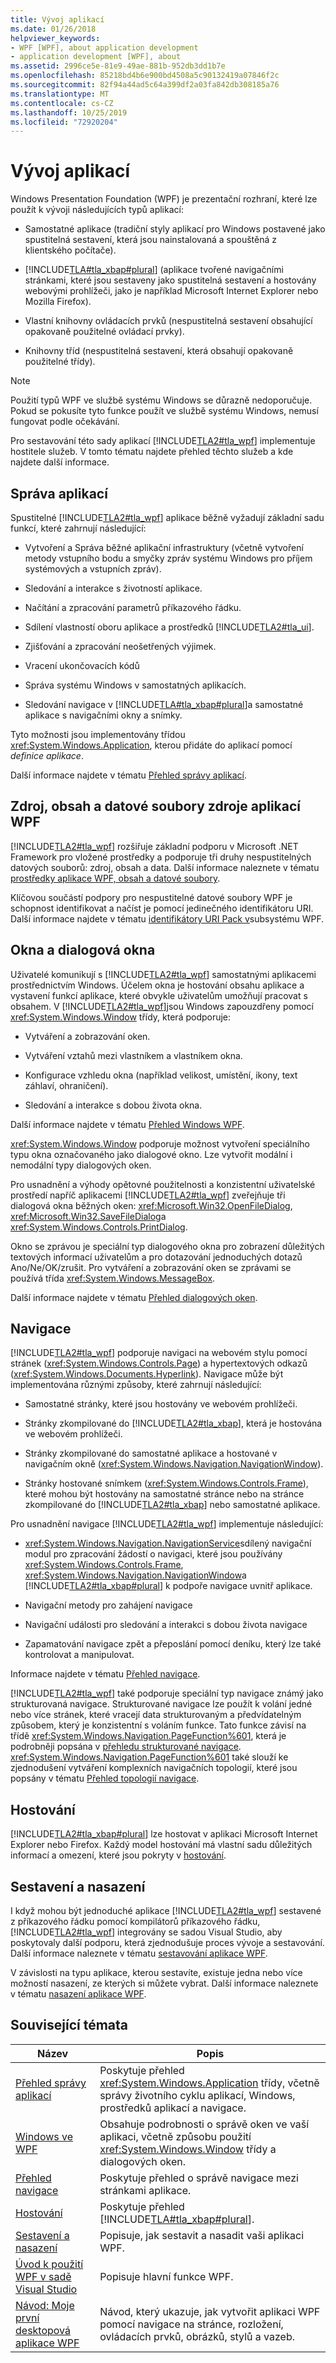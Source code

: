 ```yaml
---
title: Vývoj aplikací
ms.date: 01/26/2018
helpviewer_keywords:
- WPF [WPF], about application development
- application development [WPF], about
ms.assetid: 2996ce5e-81e9-49ae-881b-952db3dd1b7e
ms.openlocfilehash: 85218bd4b6e900bd4508a5c90132419a07846f2c
ms.sourcegitcommit: 82f94a44ad5c64a399df2a03fa842db308185a76
ms.translationtype: MT
ms.contentlocale: cs-CZ
ms.lasthandoff: 10/25/2019
ms.locfileid: "72920204"
---
```

# <a name="application-development"></a>Vývoj aplikací
<a name="introduction"></a>Windows Presentation Foundation (WPF) je prezentační rozhraní, které lze použít k vývoji následujících typů aplikací:  
  
- Samostatné aplikace (tradiční styly aplikací pro Windows postavené jako spustitelná sestavení, která jsou nainstalovaná a spouštěná z klientského počítače).  
  
- [!INCLUDE[TLA#tla_xbap#plural](../../../../includes/tlasharptla-xbapsharpplural-md.md)] (aplikace tvořené navigačními stránkami, které jsou sestaveny jako spustitelná sestavení a hostovány webovými prohlížeči, jako je například Microsoft Internet Explorer nebo Mozilla Firefox).  
  
- Vlastní knihovny ovládacích prvků (nespustitelná sestavení obsahující opakovaně použitelné ovládací prvky).  
  
- Knihovny tříd (nespustitelná sestavení, která obsahují opakovaně použitelné třídy).  
  
> [!NOTE]
> Použití typů WPF ve službě systému Windows se důrazně nedoporučuje. Pokud se pokusíte tyto funkce použít ve službě systému Windows, nemusí fungovat podle očekávání.  
  
 Pro sestavování této sady aplikací [!INCLUDE[TLA2#tla_wpf](../../../../includes/tla2sharptla-wpf-md.md)] implementuje hostitele služeb. V tomto tématu najdete přehled těchto služeb a kde najdete další informace.  

<a name="Application_Management"></a>   
## <a name="application-management"></a>Správa aplikací  
 Spustitelné [!INCLUDE[TLA2#tla_wpf](../../../../includes/tla2sharptla-wpf-md.md)] aplikace běžně vyžadují základní sadu funkcí, které zahrnují následující:  
  
- Vytvoření a Správa běžné aplikační infrastruktury (včetně vytvoření metody vstupního bodu a smyčky zpráv systému Windows pro příjem systémových a vstupních zpráv).  
  
- Sledování a interakce s životností aplikace.  
  
- Načítání a zpracování parametrů příkazového řádku.  
  
- Sdílení vlastností oboru aplikace a prostředků [!INCLUDE[TLA2#tla_ui](../../../../includes/tla2sharptla-ui-md.md)].  
  
- Zjišťování a zpracování neošetřených výjimek.  
  
- Vracení ukončovacích kódů  
  
- Správa systému Windows v samostatných aplikacích.  
  
- Sledování navigace v [!INCLUDE[TLA#tla_xbap#plural](../../../../includes/tlasharptla-xbapsharpplural-md.md)]a samostatné aplikace s navigačními okny a snímky.  
  
 Tyto možnosti jsou implementovány třídou <xref:System.Windows.Application>, kterou přidáte do aplikací pomocí *definice aplikace*.  
  
 Další informace najdete v tématu [Přehled správy aplikací](application-management-overview.md).  
  
<a name="WPF_Application_Resource__Content__and_Data_Files"></a>   
## <a name="wpf-application-resource-content-and-data-files"></a>Zdroj, obsah a datové soubory zdroje aplikací WPF  
 [!INCLUDE[TLA2#tla_wpf](../../../../includes/tla2sharptla-wpf-md.md)] rozšiřuje základní podporu v Microsoft .NET Framework pro vložené prostředky a podporuje tři druhy nespustitelných datových souborů: zdroj, obsah a data. Další informace naleznete v tématu [prostředky aplikace WPF, obsah a datové soubory](wpf-application-resource-content-and-data-files.md).  
  
 Klíčovou součástí podpory pro nespustitelné datové soubory WPF je schopnost identifikovat a načíst je pomocí jedinečného identifikátoru URI. Další informace najdete v tématu [identifikátory URI Pack v](pack-uris-in-wpf.md)subsystému WPF.  
  
<a name="Windows_and_Dialog_Boxes"></a>   
## <a name="windows-and-dialog-boxes"></a>Okna a dialogová okna  
 Uživatelé komunikují s [!INCLUDE[TLA2#tla_wpf](../../../../includes/tla2sharptla-wpf-md.md)] samostatnými aplikacemi prostřednictvím Windows. Účelem okna je hostování obsahu aplikace a vystavení funkcí aplikace, které obvykle uživatelům umožňují pracovat s obsahem. V [!INCLUDE[TLA2#tla_wpf](../../../../includes/tla2sharptla-wpf-md.md)]jsou Windows zapouzdřeny pomocí <xref:System.Windows.Window> třídy, která podporuje:  
  
- Vytváření a zobrazování oken.  
  
- Vytváření vztahů mezi vlastníkem a vlastníkem okna.  
  
- Konfigurace vzhledu okna (například velikost, umístění, ikony, text záhlaví, ohraničení).  
  
- Sledování a interakce s dobou života okna.  
  
 Další informace najdete v tématu [Přehled Windows WPF](wpf-windows-overview.md).  
  
 <xref:System.Windows.Window> podporuje možnost vytvoření speciálního typu okna označovaného jako dialogové okno. Lze vytvořit modální i nemodální typy dialogových oken.  
  
 Pro usnadnění a výhody opětovné použitelnosti a konzistentní uživatelské prostředí napříč aplikacemi [!INCLUDE[TLA2#tla_wpf](../../../../includes/tla2sharptla-wpf-md.md)] zveřejňuje tři dialogová okna běžných oken: <xref:Microsoft.Win32.OpenFileDialog>, <xref:Microsoft.Win32.SaveFileDialog>a <xref:System.Windows.Controls.PrintDialog>.  
  
 Okno se zprávou je speciální typ dialogového okna pro zobrazení důležitých textových informací uživatelům a pro dotazování jednoduchých dotazů Ano/Ne/OK/zrušit. Pro vytváření a zobrazování oken se zprávami se používá třída <xref:System.Windows.MessageBox>.  
  
 Další informace najdete v tématu [Přehled dialogových oken](dialog-boxes-overview.md).  
  
<a name="Navigation"></a>   
## <a name="navigation"></a>Navigace  
 [!INCLUDE[TLA2#tla_wpf](../../../../includes/tla2sharptla-wpf-md.md)] podporuje navigaci na webovém stylu pomocí stránek (<xref:System.Windows.Controls.Page>) a hypertextových odkazů (<xref:System.Windows.Documents.Hyperlink>). Navigace může být implementována různými způsoby, které zahrnují následující:  
  
- Samostatné stránky, které jsou hostovány ve webovém prohlížeči.  
  
- Stránky zkompilované do [!INCLUDE[TLA2#tla_xbap](../../../../includes/tla2sharptla-xbap-md.md)], která je hostována ve webovém prohlížeči.  
  
- Stránky zkompilované do samostatné aplikace a hostované v navigačním okně (<xref:System.Windows.Navigation.NavigationWindow>).  
  
- Stránky hostované snímkem (<xref:System.Windows.Controls.Frame>), které mohou být hostovány na samostatné stránce nebo na stránce zkompilované do [!INCLUDE[TLA2#tla_xbap](../../../../includes/tla2sharptla-xbap-md.md)] nebo samostatné aplikace.  
  
 Pro usnadnění navigace [!INCLUDE[TLA2#tla_wpf](../../../../includes/tla2sharptla-wpf-md.md)] implementuje následující:  
  
- <xref:System.Windows.Navigation.NavigationService>sdílený navigační modul pro zpracování žádostí o navigaci, které jsou používány <xref:System.Windows.Controls.Frame>, <xref:System.Windows.Navigation.NavigationWindow>a [!INCLUDE[TLA2#tla_xbap#plural](../../../../includes/tla2sharptla-xbapsharpplural-md.md)] k podpoře navigace uvnitř aplikace.  
  
- Navigační metody pro zahájení navigace  
  
- Navigační události pro sledování a interakci s dobou života navigace  
  
- Zapamatování navigace zpět a přeposlání pomocí deníku, který lze také kontrolovat a manipulovat.  
  
 Informace najdete v tématu [Přehled navigace](navigation-overview.md).  
  
 [!INCLUDE[TLA2#tla_wpf](../../../../includes/tla2sharptla-wpf-md.md)] také podporuje speciální typ navigace známý jako strukturovaná navigace. Strukturované navigace lze použít k volání jedné nebo více stránek, které vracejí data strukturovaným a předvídatelným způsobem, který je konzistentní s voláním funkce. Tato funkce závisí na třídě <xref:System.Windows.Navigation.PageFunction%601>, která je podrobněji popsána v [přehledu strukturované navigace](structured-navigation-overview.md). <xref:System.Windows.Navigation.PageFunction%601> také slouží ke zjednodušení vytváření komplexních navigačních topologií, které jsou popsány v tématu [Přehled topologií navigace](navigation-topologies-overview.md).  
  
<a name="Hosting"></a>   
## <a name="hosting"></a>Hostování  
 [!INCLUDE[TLA2#tla_xbap#plural](../../../../includes/tla2sharptla-xbapsharpplural-md.md)] lze hostovat v aplikaci Microsoft Internet Explorer nebo Firefox. Každý model hostování má vlastní sadu důležitých informací a omezení, které jsou pokryty v [hostování](hosting-wpf-applications.md).  
  
<a name="Build_and_Deploy"></a>   
## <a name="build-and-deploy"></a>Sestavení a nasazení  
 I když mohou být jednoduché aplikace [!INCLUDE[TLA2#tla_wpf](../../../../includes/tla2sharptla-wpf-md.md)] sestavené z příkazového řádku pomocí kompilátorů příkazového řádku, [!INCLUDE[TLA2#tla_wpf](../../../../includes/tla2sharptla-wpf-md.md)] integrovány se sadou Visual Studio, aby poskytovaly další podporu, která zjednodušuje proces vývoje a sestavování. Další informace naleznete v tématu [sestavování aplikace WPF](building-a-wpf-application-wpf.md).  
  
 V závislosti na typu aplikace, kterou sestavíte, existuje jedna nebo více možností nasazení, ze kterých si můžete vybrat. Další informace naleznete v tématu [nasazení aplikace WPF](deploying-a-wpf-application-wpf.md).  
  
<a name="related_topics"></a>   
## <a name="related-topics"></a>Související témata  
  
|Název|Popis|  
|-----------|-----------------|  
|[Přehled správy aplikací](application-management-overview.md)|Poskytuje přehled <xref:System.Windows.Application> třídy, včetně správy životního cyklu aplikací, Windows, prostředků aplikací a navigace.|  
|[Windows ve WPF](windows-in-wpf-applications.md)|Obsahuje podrobnosti o správě oken ve vaší aplikaci, včetně způsobu použití <xref:System.Windows.Window> třídy a dialogových oken.|  
|[Přehled navigace](navigation-overview.md)|Poskytuje přehled o správě navigace mezi stránkami aplikace.|  
|[Hostování](hosting-wpf-applications.md)|Poskytuje přehled [!INCLUDE[TLA#tla_xbap#plural](../../../../includes/tlasharptla-xbapsharpplural-md.md)].|  
|[Sestavení a nasazení](building-and-deploying-wpf-applications.md)|Popisuje, jak sestavit a nasadit vaši aplikaci WPF.|  
|[Úvod k použití WPF v sadě Visual Studio](../getting-started/introduction-to-wpf-in-vs.md)|Popisuje hlavní funkce WPF.|  
|[Návod: Moje první desktopová aplikace WPF](../getting-started/walkthrough-my-first-wpf-desktop-application.md)|Návod, který ukazuje, jak vytvořit aplikaci WPF pomocí navigace na stránce, rozložení, ovládacích prvků, obrázků, stylů a vazeb.|
